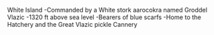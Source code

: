 White Island
-Commanded by a White stork aarocokra named Groddel Vlazic
-1320 ft above sea level
-Bearers of blue scarfs
-Home to the Hatchery and the Great Vlazic pickle Cannery 